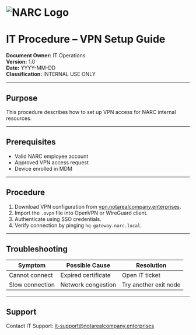 # ![NARC Logo](../images/narc-banner.svg)
# IT Procedure – VPN Setup Guide

**Document Owner:** IT Operations  
**Version:** 1.0  
**Date:** YYYY-MM-DD  
**Classification:** INTERNAL USE ONLY  

---

## Purpose

This procedure describes how to set up VPN access for NARC internal resources.

---

## Prerequisites

- Valid NARC employee account
- Approved VPN access request
- Device enrolled in MDM

---

## Procedure

1. Download VPN configuration from [vpn.notarealcompany.enterprises](https://vpn.notarealcompany.enterprises).
2. Import the `.ovpn` file into OpenVPN or WireGuard client.
3. Authenticate using SSO credentials.
4. Verify connection by pinging `hq-gateway.narc.local`.

---

## Troubleshooting

| Symptom | Possible Cause | Resolution |
|--------|----------------|-----------|
| Cannot connect | Expired certificate | Open IT ticket |
| Slow connection | Network congestion | Try another exit node |

---

## Support

Contact IT Support: it-support@notarealcompany.enterprises
